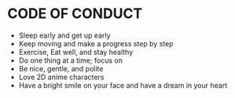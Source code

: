 # CODE OF CONDUCT
* Sleep early and get up early
* Keep moving and make a progress step by step
* Exercise, Eat well, and stay healthy
* Do one thing at a time; focus on
* Be nice, gentle, and polite
* Love 2D anime characters
* Have a bright smile on your face and have a dream in your heart
